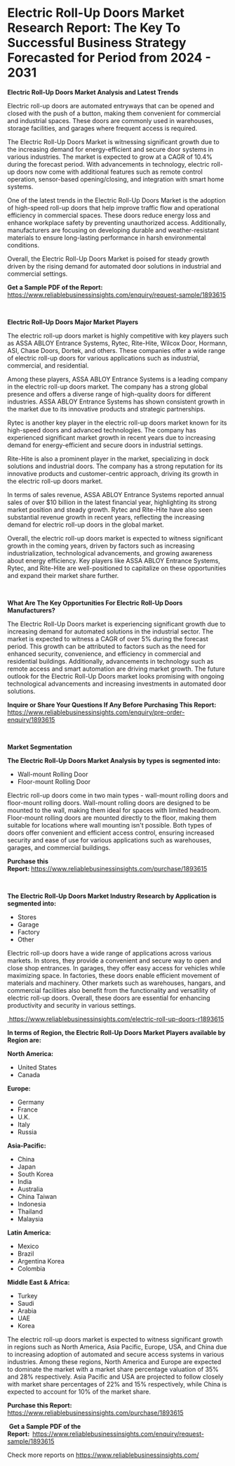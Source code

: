 <p><h1>Electric Roll-Up Doors Market Research Report: The Key To Successful Business Strategy Forecasted for Period from 2024 - 2031</h1></p><p><strong>Electric Roll-Up Doors Market Analysis and Latest Trends</strong></p>
<p><p>Electric roll-up doors are automated entryways that can be opened and closed with the push of a button, making them convenient for commercial and industrial spaces. These doors are commonly used in warehouses, storage facilities, and garages where frequent access is required.</p><p>The Electric Roll-Up Doors Market is witnessing significant growth due to the increasing demand for energy-efficient and secure door systems in various industries. The market is expected to grow at a CAGR of 10.4% during the forecast period. With advancements in technology, electric roll-up doors now come with additional features such as remote control operation, sensor-based opening/closing, and integration with smart home systems.</p><p>One of the latest trends in the Electric Roll-Up Doors Market is the adoption of high-speed roll-up doors that help improve traffic flow and operational efficiency in commercial spaces. These doors reduce energy loss and enhance workplace safety by preventing unauthorized access. Additionally, manufacturers are focusing on developing durable and weather-resistant materials to ensure long-lasting performance in harsh environmental conditions.</p><p>Overall, the Electric Roll-Up Doors Market is poised for steady growth driven by the rising demand for automated door solutions in industrial and commercial settings.</p></p>
<p><strong>Get a Sample PDF of the Report:&nbsp;</strong> <a href="https://www.reliablebusinessinsights.com/enquiry/request-sample/1893615">https://www.reliablebusinessinsights.com/enquiry/request-sample/1893615</a></p>
<p>&nbsp;</p>
<p><strong>Electric Roll-Up Doors Major Market Players</strong></p>
<p><p>The electric roll-up doors market is highly competitive with key players such as ASSA ABLOY Entrance Systems, Rytec, Rite-Hite, Wilcox Door, Hormann, ASI, Chase Doors, Dortek, and others. These companies offer a wide range of electric roll-up doors for various applications such as industrial, commercial, and residential.</p><p>Among these players, ASSA ABLOY Entrance Systems is a leading company in the electric roll-up doors market. The company has a strong global presence and offers a diverse range of high-quality doors for different industries. ASSA ABLOY Entrance Systems has shown consistent growth in the market due to its innovative products and strategic partnerships.</p><p>Rytec is another key player in the electric roll-up doors market known for its high-speed doors and advanced technologies. The company has experienced significant market growth in recent years due to increasing demand for energy-efficient and secure doors in industrial settings.</p><p>Rite-Hite is also a prominent player in the market, specializing in dock solutions and industrial doors. The company has a strong reputation for its innovative products and customer-centric approach, driving its growth in the electric roll-up doors market.</p><p>In terms of sales revenue, ASSA ABLOY Entrance Systems reported annual sales of over $10 billion in the latest financial year, highlighting its strong market position and steady growth. Rytec and Rite-Hite have also seen substantial revenue growth in recent years, reflecting the increasing demand for electric roll-up doors in the global market.</p><p>Overall, the electric roll-up doors market is expected to witness significant growth in the coming years, driven by factors such as increasing industrialization, technological advancements, and growing awareness about energy efficiency. Key players like ASSA ABLOY Entrance Systems, Rytec, and Rite-Hite are well-positioned to capitalize on these opportunities and expand their market share further.</p></p>
<p>&nbsp;</p>
<p><strong>What Are The Key Opportunities For Electric Roll-Up Doors Manufacturers?</strong></p>
<p><p>The Electric Roll-Up Doors market is experiencing significant growth due to increasing demand for automated solutions in the industrial sector. The market is expected to witness a CAGR of over 5% during the forecast period. This growth can be attributed to factors such as the need for enhanced security, convenience, and efficiency in commercial and residential buildings. Additionally, advancements in technology such as remote access and smart automation are driving market growth. The future outlook for the Electric Roll-Up Doors market looks promising with ongoing technological advancements and increasing investments in automated door solutions.</p></p>
<p><strong>Inquire or Share Your Questions If Any Before Purchasing This Report:</strong> <a href="https://www.reliablebusinessinsights.com/enquiry/pre-order-enquiry/1893615">https://www.reliablebusinessinsights.com/enquiry/pre-order-enquiry/1893615</a></p>
<p>&nbsp;</p>
<p><strong>Market Segmentation</strong></p>
<p><strong>The Electric Roll-Up Doors Market Analysis by types is segmented into:</strong></p>
<p><ul><li>Wall-mount Rolling Door</li><li>Floor-mount Rolling Door</li></ul></p>
<p><p>Electric roll-up doors come in two main types - wall-mount rolling doors and floor-mount rolling doors. Wall-mount rolling doors are designed to be mounted to the wall, making them ideal for spaces with limited headroom. Floor-mount rolling doors are mounted directly to the floor, making them suitable for locations where wall mounting isn't possible. Both types of doors offer convenient and efficient access control, ensuring increased security and ease of use for various applications such as warehouses, garages, and commercial buildings.</p></p>
<p><strong>Purchase this Report:&nbsp;</strong><a href="https://www.reliablebusinessinsights.com/purchase/1893615">https://www.reliablebusinessinsights.com/purchase/1893615</a></p>
<p>&nbsp;</p>
<p><strong>The Electric Roll-Up Doors Market Industry Research by Application is segmented into:</strong></p>
<p><ul><li>Stores</li><li>Garage</li><li>Factory</li><li>Other</li></ul></p>
<p><p>Electric roll-up doors have a wide range of applications across various markets. In stores, they provide a convenient and secure way to open and close shop entrances. In garages, they offer easy access for vehicles while maximizing space. In factories, these doors enable efficient movement of materials and machinery. Other markets such as warehouses, hangars, and commercial facilities also benefit from the functionality and versatility of electric roll-up doors. Overall, these doors are essential for enhancing productivity and security in various settings.</p></p>
<p><a href="https://www.reliablebusinessinsights.com/electric-roll-up-doors-r1893615">&nbsp;https://www.reliablebusinessinsights.com/electric-roll-up-doors-r1893615</a></p>
<p><strong>In terms of Region, the Electric Roll-Up Doors Market Players available by Region are:</strong></p>
<p>
    <p> <strong> North America: </strong>
        <ul>
            <li>United States</li>
            <li>Canada</li>
        </ul>
        </p> 
    <p> <strong> Europe: </strong>
        <ul>
            <li>Germany</li>
            <li>France</li>
            <li>U.K.</li>
            <li>Italy</li>
            <li>Russia</li>
        </ul>
        </p> 
    <p> <strong> Asia-Pacific: </strong>
        <ul>
            <li>China</li>
            <li>Japan</li>
            <li>South Korea</li>
            <li>India</li>
            <li>Australia</li>
            <li>China Taiwan</li>
            <li>Indonesia</li>
            <li>Thailand</li>
            <li>Malaysia</li>
        </ul>
        </p> 
    <p> <strong> Latin America: </strong>
        <ul>
            <li>Mexico</li>
            <li>Brazil</li>
            <li>Argentina Korea</li>
            <li>Colombia</li>
        </ul>
        </p> 
    <p> <strong> Middle East & Africa: </strong>
        <ul>
            <li>Turkey</li>
            <li>Saudi</li>
            <li>Arabia</li>
            <li>UAE</li>
            <li>Korea</li>
        </ul>
    </p>
    </p>
<p><p>The electric roll-up doors market is expected to witness significant growth in regions such as North America, Asia Pacific, Europe, USA, and China due to increasing adoption of automated and secure access systems in various industries. Among these regions, North America and Europe are expected to dominate the market with a market share percentage valuation of 35% and 28% respectively. Asia Pacific and USA are projected to follow closely with market share percentages of 22% and 15% respectively, while China is expected to account for 10% of the market share.</p></p>
<p><strong>Purchase this Report: </strong><a href="https://www.reliablebusinessinsights.com/purchase/1893615">https://www.reliablebusinessinsights.com/purchase/1893615</a></p>
<p>&nbsp;<strong>Get a Sample PDF of the Report:&nbsp;&nbsp;</strong><a href="https://www.reliablebusinessinsights.com/enquiry/request-sample/1893615">https://www.reliablebusinessinsights.com/enquiry/request-sample/1893615</a></p>
<p><strong></strong></p>
<p>Check more reports on <a href="https://www.reliablebusinessinsights.com/">https://www.reliablebusinessinsights.com/</a></p>